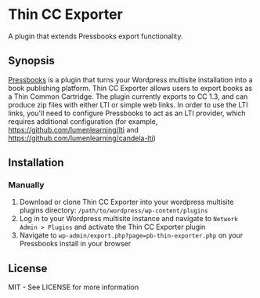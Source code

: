 # Thin CC Exporter

A plugin that extends Pressbooks export functionality.

## Synopsis

[Pressbooks](https://github.com/pressbooks/pressbooks) is a plugin that turns your Wordpress multisite installation into a book publishing platform. Thin CC Exporter allows users to export books as a Thin Common Cartridge. The plugin currently exports to CC 1.3, and can produce zip files with either LTI or simple web links. In order to use the LTI links, you'll need to configure Pressbooks to act as an LTI provider, which requires additional configuration (for example, https://github.com/lumenlearning/lti and https://github.com/lumenlearning/candela-lti)

## Installation

### Manually

1. Download or clone Thin CC Exporter into your wordpress multisite plugins directory: `/path/to/wordpress/wp-content/plugins`
1. Log in to your Wordpress multisite instance and navigate to `Network Admin > Plugins` and activate the Thin CC Exporter plugin
1. Navigate to `wp-admin/export.php?page=pb-thin-exporter.php` on your Pressbooks install in your browser

## License

MIT - See LICENSE for more information
